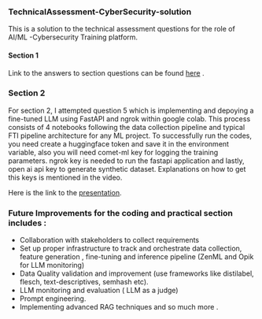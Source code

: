 ### TechnicalAssessment-CyberSecurity-solution

This is a solution to the technical assessment questions for the role of AI/ML -Cybersecurity Training platform.
#### Section 1
Link to the answers to section questions can be found [here](https://docs.google.com/document/d/1OJnzryLNb-mkg-yLU377JcwEvL2M13p2DJUiv0c7Fdk/edit?usp=sharing) .
### Section 2 
For section 2, I attempted question 5 which is implementing and depoying a fine-tuned LLM using FastAPI and ngrok within google colab. 
This process consists of 4 notebooks following the data collection pipeline and typical FTI pipeline architecture for any ML project.
To successfully run the codes, you need create a huggingface token and save it in the environment variable, also you will need comet-ml key for logging the training parameters. ngrok key is needed to run the fastapi application and lastly, open ai api key to generate synthetic dataset. Explanations on how to get this keys is mentioned in the video. 

Here is the link to the [presentation](https://docs.google.com/presentation/d/1aQjyHV9I9tQ1rBnUWiI483jZ-FlLlAVD9DZBTPOKiMw/edit?usp=sharing). 

### Future Improvements for the coding and practical section includes : 
  * Collaboration with stakeholders to collect requirements
  * Set up proper infrastructure to track and orchestrate data collection, feature generation , fine-tuning and inference pipeline (ZenML and Opik for LLM monitoring)
  * Data Quality validation and improvement (use frameworks like distilabel, flesch, text-descriptives, semhash etc).
  * LLM monitoring and evaluation ( LLM as a judge)
  * Prompt engineering.
  * Implementing advanced RAG techniques and so much more .

